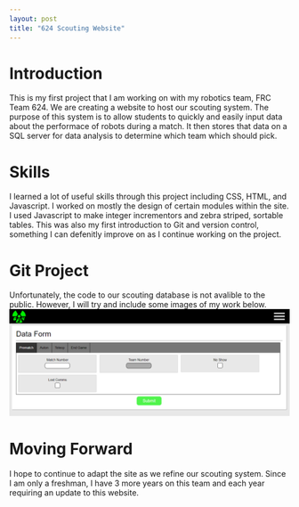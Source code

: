 ```yaml
---
layout: post
title: "624 Scouting Website"
---
```


# Introduction

This is my first project that I am working on with my robotics team, FRC Team 624. We are creating a website to host our scouting system. The purpose of this system is to allow students to quickly and easily input data about the performace of robots during a match. It then stores that data on a SQL server for data analysis to determine which team which should pick.

# Skills

I learned a lot of useful skills through this project including CSS, HTML, and Javascript. I worked on mostly the design of certain modules within the site. I used Javascript to make integer incrementors and zebra striped, sortable tables. This was also my first introduction to Git and version control, something I can defenitly improve on as I continue working on the project.

# Git Project

Unfortunately, the code to our scouting database is not avalible to the public. However, I will try and include some images of my work below. ![image](_posts\assets\More-Testing.png)

# Moving Forward

I hope to continue to adapt the site as we refine our scouting system. Since I am only a freshman, I have 3 more years on this team and each year requiring an update to this website.
